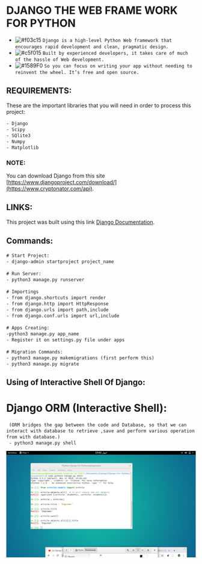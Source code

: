 # DJANGO THE WEB FRAME WORK FOR PYTHON
- ![#f03c15](https://placehold.it/15/f03c15/000000?text=+) `Django is a high-level Python Web framework that encourages rapid development and clean, pragmatic design.`
- ![#c5f015](https://placehold.it/15/c5f015/000000?text=+) `Built by experienced developers, it takes care of much of the hassle of Web development.`
- ![#1589F0](https://placehold.it/15/1589F0/000000?text=+) `So you can focus on writing your app without needing to reinvent the wheel. It’s free and open source.`

## REQUIREMENTS:

These are the important libraries that you will need in order to process this project:

```
- Django
- Scipy
- SQlite3
- Numpy
- Matplotlib
```
    
### NOTE:

You can download Django from this site [https://www.djangoproject.com/download/](https://www.cryptonator.com/api).

## LINKS:

This project was built using this link [Django Documentation](https://www.djangoproject.com/).

## Commands:
 
 ``` 
# Start Project:
- django-admin startproject project_name 

 # Run Server:
 - python3 manage.py runserver

 # Importings
 - from django.shortcuts import render
 - from django.http import HttpResponse
 - from django.urls import path,include
 - from django.conf.urls import url,include

# Apps Creating: 
 -python3 manage.py app_name 
 - Register it on settings.py file under apps 
 
 # Migration Commands:
 - python3 manage.py makemigrations (first perform this)
 - python3 manage.py migrate

 ```

## Using of Interactive Shell Of Django:
# Django ORM (Interactive Shell):
```
 (ORM bridges the gap between the code and Database, so that we can interact with database to retrieve ,save and perform various operation from with database.)
 - python3 manage.py shell
```
 ![](screenshots/models.png)


